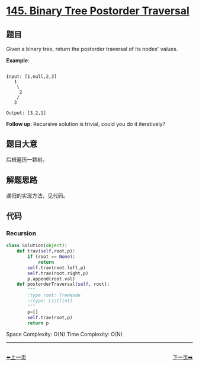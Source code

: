 # [145. Binary Tree Postorder Traversal](https://leetcode.com/problems/binary-tree-postorder-traversal/)

## 题目


Given a binary tree, return the postorder traversal of its nodes' values.



**Example**:

```

Input: [1,null,2,3]
   1
    \
     2
    /
   3

Output: [3,2,1]

```


**Follow up**: Recursive solution is trivial, could you do it iteratively?


 

## 题目大意

后根遍历一颗树。

## 解题思路

递归的实现方法，见代码。





## 代码

### Recursion
```python
class Solution(object):
    def trav(self,root,p):
        if (root == None):
            return
        self.trav(root.left,p)
        self.trav(root.right,p)
        p.append(root.val)
    def postorderTraversal(self, root):
        """
        :type root: TreeNode
        :rtype: List[int]
        """
        p=[]
        self.trav(root,p)
        return p
```
Space Complexity: O(N)
Time Complexity: O(N)

----------------------------------------------
<div style="display: flex;justify-content: space-between;align-items: center;">
<p><a href="https://books.halfrost.com/leetcode/ChapterFour/0100~0199/0144.Binary-Tree-Preorder-Traversal/">⬅️上一页</a></p>
<p><a href="https://books.halfrost.com/leetcode/ChapterFour/0100~0199/0146.LRU-Cache/">下一页➡️</a></p>
</div>
